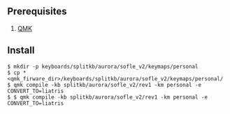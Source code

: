 ## Prerequisites
1. [QMK](https://docs.qmk.fm/#/newbs_getting_started)

## Install
```
$ mkdir -p keyboards/splitkb/aurora/sofle_v2/keymaps/personal
$ cp * <qmk_firware_dir>/keyboards/splitkb/aurora/sofle_v2/keymaps/personal/
$ qmk compile -kb splitkb/aurora/sofle_v2/rev1 -km personal -e CONVERT_TO=liatris
$ $ qmk compile -kb splitkb/aurora/sofle_v2/rev1 -km personal -e CONVERT_TO=liatris

```

